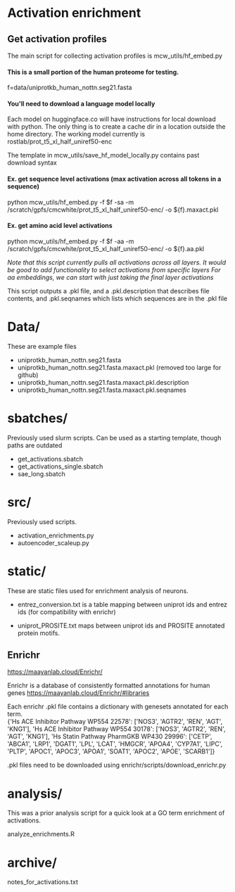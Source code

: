 # Activation enrichment



## Get activation profiles
 
The main script for collecting activation profiles is mcw_utils/hf_embed.py 


#### This is a small portion of the human proteome for testing.

f=data/uniprotkb_human_nottn.seg21.fasta

#### You'll need to download a language model locally

Each model on huggingface.co will have instructions for local download with python.
The only thing is to create a cache dir in a location outside the home directory.
The working model currently is rostlab/prot_t5_xl_half_uniref50-enc

The template in mcw_utils/save_hf_model_locally.py contains past download syntax


#### Ex. get sequence level activations (max activation across all tokens in a sequence)

python mcw_utils/hf_embed.py -f \$f -sa  -m /scratch/gpfs/cmcwhite/prot_t5_xl_half_uniref50-enc/  -o ${f}.maxact.pkl


#### Ex. get amino acid level activations 

python mcw_utils/hf_embed.py -f \$f -aa  -m /scratch/gpfs/cmcwhite/prot_t5_xl_half_uniref50-enc/  -o ${f}.aa.pkl

<i>Note that this script currently pulls all activations across all layers. It would be good to add functionality to select activations from specific layers</i>
<i>For aa embeddings, we can start with just taking the final layer activations</i>

This script outputs a .pkl file, and a .pkl.description that describes file contents, and .pkl.seqnames which lists which sequences are in the .pkl file


# Data/

These are example files

- uniprotkb_human_nottn.seg21.fasta             
- uniprotkb_human_nottn.seg21.fasta.maxact.pkl  (removed too large for github)
- uniprotkb_human_nottn.seg21.fasta.maxact.pkl.description
- uniprotkb_human_nottn.seg21.fasta.maxact.pkl.seqnames



# sbatches/

Previously used slurm scripts. Can be used as a starting template, though paths are outdated

- get_activations.sbatch
- get_activations_single.sbatch  
- sae_long.sbatch



# src/

Previously used scripts. 

- activation_enrichments.py  
- autoencoder_scaleup.py



# static/

These are static files used for enrichment analysis of neurons.

- entrez_conversion.txt is a table mapping between uniprot ids and entrez ids (for compatibility with enrichr)

- uniprot_PROSITE.txt maps between uniprot ids and PROSITE annotated protein motifs. 


## Enrichr

https://maayanlab.cloud/Enrichr/

Enrichr is a database of consistently formatted annotations for human genes
https://maayanlab.cloud/Enrichr/#libraries

Each enrichr .pkl file contains a dictionary with genesets annotated for each term.  
{'Hs ACE Inhibitor Pathway WP554 22578': ['NOS3', 'AGTR2', 'REN', 'AGT', 'KNG1'], 'Hs ACE Inhibitor Pathway WP554 30178': ['NOS3', 'AGTR2', 'REN', 'AGT', 'KNG1'], 'Hs Statin Pathway PharmGKB WP430 29996': ['CETP', 'ABCA1', 'LRP1', 'DGAT1', 'LPL', 'LCAT', 'HMGCR', 'APOA4', 'CYP7A1', 'LIPC', 'PLTP', 'APOC1', 'APOC3', 'APOA1', 'SOAT1', 'APOC2', 'APOE', 'SCARB1']}

.pkl files need to be downloaded using enrichr/scripts/download_enrichr.py


# analysis/

This was a prior analysis script for a quick look at a GO term enrichment of activations.

analyze_enrichments.R



# archive/

notes_for_activations.txt



